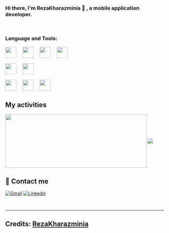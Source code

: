 ### Hi there, I'm RezaKharazminia 👋 , a mobile application developer.

<br>

### Language and Tools:

<img src="https://cdn.jsdelivr.net/gh/devicons/devicon@latest/icons/c/c-original.svg" width="35px">&nbsp;&nbsp;&nbsp;&nbsp;
<img src="https://raw.githubusercontent.com/coderjojo/coderjojo/master/img/cpp.png" width="35px">&nbsp;&nbsp;&nbsp;&nbsp;
<img src="https://i.pinimg.com/originals/8c/b1/8c/8cb18c72082d13eb581cf6d452e8e266.png" width="35px">&nbsp;&nbsp;&nbsp;&nbsp;
<img src="https://cdn.jsdelivr.net/gh/devicons/devicon@latest/icons/python/python-original.svg" width="35px">&nbsp;&nbsp;&nbsp;&nbsp;

<img src="https://i.imgur.com/6nJGNMN.png" width="35px">&nbsp;&nbsp;&nbsp;&nbsp;
<img src="https://i.imgur.com/6nJGNMN.png" width="35px">&nbsp;&nbsp;&nbsp;&nbsp;

<img src="https://img.icons8.com/color/48/000000/java-coffee-cup-logo.png" width="35px">&nbsp;&nbsp;&nbsp;&nbsp;
<img src="https://i.imgur.com/6nJGNMN.png" width="35px">&nbsp;&nbsp;&nbsp;&nbsp;
<img src="https://cdn.jsdelivr.net/gh/devicons/devicon@latest/icons/flutter/flutter-original.svg" width="35px">&nbsp;&nbsp;&nbsp;&nbsp;


## My activities

<a href="https://github.com/Rez79Kh/github-readme-stats">
  <img width=450 height=170 align="center" src="https://github-readme-stats.vercel.app/api?username=Rez79Kh&theme=midnight-purple&show_icons=true&bg_color=0D1117&count_private=true" />
</a>
<a href="https://github.com/Rez79Kh/github-readme-stats">
  <img align="center" src="https://github-readme-stats.vercel.app/api/top-langs/?username=Rez79Kh&theme=midnight-purple&layout=compact&bg_color=0D1117" />
</a>

## 📧 Contact me

<p>
  <a href="mailto:reza.kharazmi1379@gmail.com"><img alt="Gmail" title="Reza Kharazminia Gmail" src="https://img.shields.io/badge/Gmail-D14836?style=for-the-badge&logo=gmail&logoColor=white"></a>
  <a href="https://www.linkedin.com/in/reza-kharazminia-21998018a/"><img alt="Linkedin" title="Reza Kharazminia Linkedin" src="https://img.shields.io/badge/LinkedIn-0077B5?style=for-the-badge&logo=linkedin&logoColor=white"></a>
</p>

<br>

-----
Credits: [RezaKharazminia](https://github.com/Rez79Kh)
-----
